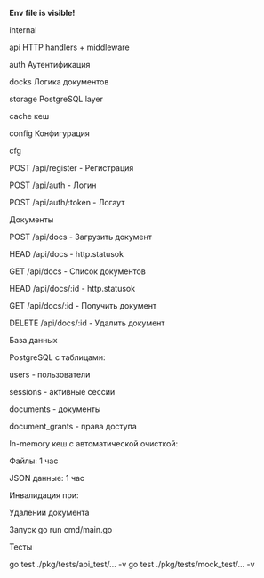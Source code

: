 
**Env file is visible!**


internal

api           HTTP handlers + middleware

auth          Аутентификация

docks         Логика документов  

storage       PostgreSQL layer

cache         кеш

config        Конфигурация

cfg


POST /api/register - Регистрация

POST /api/auth - Логин

POST /api/auth/:token - Логаут


Документы

POST /api/docs - Загрузить документ

HEAD  /api/docs - http.statusok

GET /api/docs - Список документов

HEAD /api/docs/:id - http.statusok

GET /api/docs/:id - Получить документ

DELETE /api/docs/:id - Удалить документ

База данных

PostgreSQL с таблицами:

users - пользователи

sessions - активные сессии

documents - документы

document_grants - права доступа


In-memory кеш с автоматической очисткой:

Файлы: 1 час

JSON данные: 1 час

Инвалидация при:

Удалении документа


Запуск 
go run cmd/main.go

Тесты

go test ./pkg/tests/api_test/... -v
go test ./pkg/tests/mock_test/... -v
